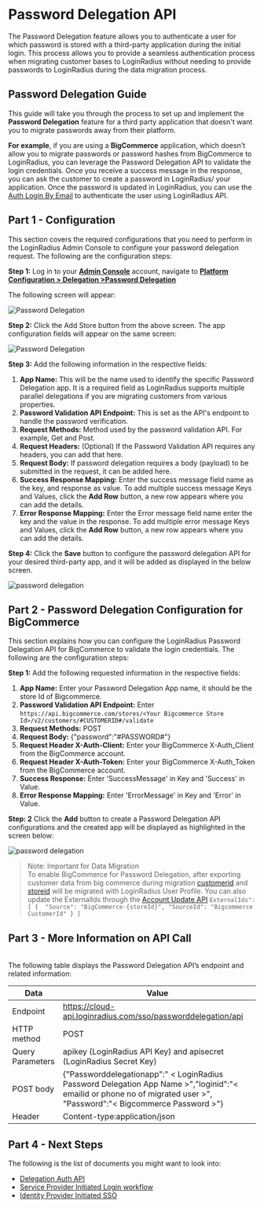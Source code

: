 # Password Delegation API

The Password Delegation feature allows you to authenticate a user for which password is stored with a third-party application during the initial login. This process allows you to provide a seamless authentication process when migrating customer bases to LoginRadius without needing to provide passwords to LoginRadius during the data migration process. 

## Password Delegation Guide
This guide will take you through the process to set up and implement the **Password Delegation** feature for a third party application that doesn't want you to migrate passwords away from their platform. 

**For example**, if you are using a **BigCommerce** application, which doesn't allow you to migrate passwords or password hashes from BigCommerce to LoginRadius, you can leverage the Password Delegation API to validate the login credentials. Once you receive a success message in the response, you can ask the customer to create a password in LoginRadius/ your application. Once the password is updated in LoginRadius, you can use the [Auth Login By Email](/api/v2/customer-identity-api/authentication/auth-login-by-email/) to authenticate the user using LoginRadius API.

## Part 1 - Configuration

This section covers the required configurations that you need to perform in the LoginRadius Admin Console to configure your password delegation request. The following are the configuration steps:

**Step 1:** Log in to your <a href = https://adminconsole.loginradius.com/ target=_blank>**Admin Console**</a> account, navigate to <a href = https://adminconsole.loginradius.com/platform-configuration/access-configuration/delegation/password-delegation target=_blank> **Platform Configuration > Delegation >Password Delegation**</a> 

The following screen will appear:

![Password Delegation](https://apidocs.lrcontent.com/images/pass1_159255edadcaece4029.21878981.png "Password Delegation")

**Step 2:** Click the Add Store button from the above screen. The app configuration fields will appear on the same screen:

![Password Delegation](https://apidocs.lrcontent.com/images/PASSWORD-DELEGATION_83256202d778217da6.55476643.png "Password Delegation")

**Step 3:** Add the following information in the respective fields:

1. **App Name:** This will be the name used to identify the specific Password Delegation app.  It is a required field as LoginRadius supports multiple parallel delegations if you are migrating customers from various properties.
2. **Password Validation API Endpoint:** This is set as the API's endpoint to handle the password verification.
3. **Request Methods:** Method used by the password validation API. For example, Get and Post.
4. **Request Headers:** (Optional) If the Password Validation API requires any headers, you can add that here.
5. **Request Body:** If password delegation requires a body (payload) to be submitted in the request, it can be added here.
6. **Success Response Mapping:** Enter the success message field name as the key, and response as value. To add multiple success message Keys and Values, click the **Add Row** button, a new row appears where you can add the details.
7. **Error Response Mapping:** Enter the Error message field name enter the key and the value in the response.  To add multiple error message Keys and Values, click the **Add Row** button, a new row appears where you can add the details.

**Step 4:** Click the **Save** button to configure the password delegation API for your desired third-party app, and it will be added as displayed in the below screen.

![password delegation](https://apidocs.lrcontent.com/images/pass3_73515edadf04cadd12.57868771.png "password delegation")

## Part 2 - Password Delegation Configuration for BigCommerce

This section explains how you can configure the LoginRadius Password Delegation API for BigCommerce to validate the login credentials. The following are the configuration steps:

**Step 1:**  Add the following requested information in the respective fields:

1. **App Name:** Enter your Password Delegation App name, it should be the store Id of Bigcommerce.
2. **Password Validation API Endpoint:** Enter ``https://api.bigcommerce.com/stores/<Your Bigcommerce Store Id>/v2/customers/#CUSTOMERID#/validate``
3. **Request Methods:** POST
4. **Request Body:** {"password":"#PASSWORD#"}
5. **Request Header X-Auth-Client:** Enter your BigCommerce X-Auth_Client from the BigCommerce account.
6. **Request Header X-Auth-Token:** Enter your BigCommerce X-Auth_Token from the BigCommerce account.
7. **Success Response:** Enter 'SuccessMessage' in Key and 'Success' in Value.
8. **Error Response Mapping:** Enter 'ErrorMessage' in Key and 'Error' in Value.

**Step: 2** Click the **Add** button to create a Password Delegation API configurations and the created app will be displayed as highlighted in the screen below:

![password delegation](https://apidocs.lrcontent.com/images/pass4_181255edae021ea6a38.82317344.png "password delegation")

> Note:  Important for Data Migration   
>    To enable BigCommerce for Password Delegation, after exporting customer data from big commerce during migration [customerid](https://support.bigcommerce.com/s/question/0D51300003cGxRz/customer-id) and [storeid](https://support.bigcommerce.com/s/question/0D54O00006QpiLnSAJ/where-i-get-store-hash-code) will be migrated with LoginRadius User Profile.
>    You can also update the ExternalIds through the [Account Update API](/api/v2/customer-identity-api/account/account-update/) 
    ``ExternalIds": [
    { 
    "Source": "BigCommerce-{storeId}",
    "SourceId": "Bigcommerce CustomerId"
     } ]``


## Part 3 - More Information on API Call

<BR>
The following table displays the Password Delegation API’s endpoint and related information:

| Data  |  Value |
|---|---|
| Endpoint  |  https://cloud-api.loginradius.com/sso/passworddelegation/api| 
|  HTTP method |  POST |
|Query Parameters   | apikey (LoginRadius API Key)  and apisecret (LoginRadius Secret Key)  |
|  POST body | {"Passworddelegationapp":" < LoginRadius Password Delegation App Name >","loginid":"< emailid or phone no of migrated user >", "Password":"< Bigcommerce Password >"}  |
|Header   | Content-type:application/json |

## Part 4 - Next Steps 

The following is the list of documents you might want to look into:
- [Delegation Auth API](/single-sign-on/concept/delegation-login-api/)
- [Service Provider Initiated Login workflow](/single-sign-on/overview/) 
- [Identity Provider Initiated SSO](/single-sign-on/tutorial/federated-sso/saml/idp-initiated/)
